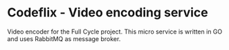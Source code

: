 # Codeflix - Video encoding service

Video encoder for the Full Cycle project. 
This micro service is written in GO and uses RabbitMQ as message broker.
